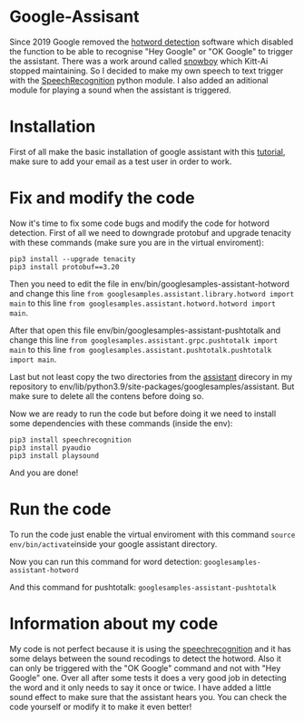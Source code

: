 # Google-Assisant

Since 2019 Google removed the [hotword detection](https://github.com/googlesamples/assistant-sdk-python/issues/411)
software which disabled the function to be able to recognise "Hey Google"
or "OK Google" to trigger the assistant. There was a work around 
called [snowboy](https://github.com/Kitt-AI/snowboy) which Kitt-Ai stopped maintaining.
So I decided to make my own speech to text trigger with the [SpeechRecognition](https://pypi.org/project/SpeechRecognition/) python module. I also added an aditional module for playing a sound when the assistant is triggered.

# Installation 

First of all make the basic installation of google assistant with this [tutorial](https://developers.google.com/assistant/sdk/guides/service/python), make sure to add your email as a test user in order to work.

# Fix and modify the code

Now it's time to fix some code bugs and modify the code for hotword detection. First of all
we need to downgrade protobuf and upgrade tenacity with these commands (make sure you are in the virtual enviroment):

```
pip3 install --upgrade tenacity
pip3 install protobuf==3.20
```

Then you need to edit the file in env/bin/googlesamples-assistant-hotword and change this line `from googlesamples.assistant.library.hotword import main` to this line `from googlesamples.assistant.hotword.hotword import main`.

After that open this file env/bin/googlesamples-assistant-pushtotalk and change this line `from googlesamples.assistant.grpc.pushtotalk import main` to this line `from googlesamples.assistant.pushtotalk.pushtotalk import main`.

Last but not least copy the two directories from the [assistant](https://github.com/raspberrypi5621/google-assistant/tree/main/assistant) direcory in my repository to env/lib/python3.9/site-packages/googlesamples/assistant. But make sure to delete all the contens before doing so.

Now we are ready to run the code but before doing it we need to install some dependencies with these commands (inside the env):

```
pip3 install speechrecognition
pip3 install pyaudio
pip3 install playsound
```

And you are done!

# Run the code

To run the code just enable the virtual enviroment with this command `source env/bin/activate`inside your google assistant directory.

Now you can run this command for word detection:
`googlesamples-assistant-hotword` 

And this command for pushtotalk:
`googlesamples-assistant-pushtotalk`

# Information about my code

My code is not perfect because it is using the [speechrecognition](https://pypi.org/project/SpeechRecognition/) and it has some delays between 
the sound recodings to detect the hotword. Also it can only be triggered with the "OK Google" command and not with "Hey Google" one. Over all after some tests it does a very good job in detecting the word and it only needs to say it once or twice. I have added a little sound effect to make sure that the assistant hears you. You can check the code yourself or modify it to make it even better!


